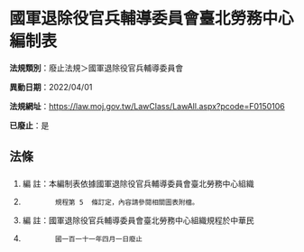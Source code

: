 # 國軍退除役官兵輔導委員會臺北勞務中心編制表

**法規類別**：廢止法規＞國軍退除役官兵輔導委員會

**異動日期**：2022/04/01  

**法規網址**：https://law.moj.gov.tw/LawClass/LawAll.aspx?pcode=F0150106

**已廢止**：是



## 法條
##### 
1. 編      註：本編制表依據國軍退除役官兵輔導委員會臺北勞務中心組織
1.             規程第 5  條訂定，內容請參閱相關圖表附檔。
1. 編      註：國軍退除役官兵輔導委員會臺北勞務中心組織規程於中華民
1.             國一百一十一年四月一日廢止


